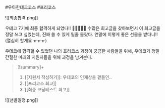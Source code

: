 #우아한테크코스 #프리코스

![[최종합격.png]]

우테코 7기에 최종 합격하게 되었다!! 🎉🎉🎉🎉🎉
수많은 회고글을 찾아보면서 이 회고글을 정말 쓰고 싶었는데, 진짜 쓸 수 있게 될줄 몰랐다. 연말에 이렇게 좋은 선물을 받다니!! (열심히 할게요 ㅠㅠㅠ)

우테코에 합격할 수 있었던 나의 프리코스 과정이 궁금한 사람들을 위해, 우테코가 정말 간절한 미래의 지원자들을 위해 과정을 남겨본다.

> [!summary]+ 
> 1. [[지원서 작성하기]]: 우테코의 인재상을 곁들인..
> 2. [[프리코스 회고]]
> 3. [[최종 코딩테스트 회고]]

![[선발일정.png]]
